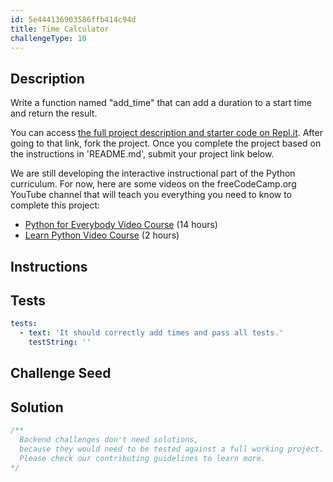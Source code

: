 ```yaml
---
id: 5e444136903586ffb414c94d
title: Time Calculator
challengeType: 10
---
```


## Description
<section id='description'>
Write a function named "add_time" that can add a duration to a start time and return the result.

You can access <a href='https://repl.it/github/freeCodeCamp/boilerplate-time-calculator' target='_blank'>the full project description and starter code on Repl.it</a>. After going to that link, fork the project. Once you complete the project based on the instructions in 'README.md', submit your project link below.

We are still developing the interactive instructional part of the Python curriculum. For now, here are some videos on the freeCodeCamp.org YouTube channel that will teach you everything you need to know to complete this project:
<ul>
  <li>
    <a href='https://www.freecodecamp.org/news/python-for-everybody/'>Python for Everybody Video Course</a> (14 hours)
  </li>
  <li>
    <a href='https://www.freecodecamp.org/news/learn-python-basics-in-depth-video-course/'>Learn Python Video Course</a> (2 hours)
  </li>
</ul>

</section>

## Instructions
<section id='instructions'>

</section>

## Tests
<section id='tests'>

```yml
tests:
  - text: 'It should correctly add times and pass all tests.'
    testString: ''

```

</section>

## Challenge Seed
<section id='challengeSeed'>

</section>

## Solution
<section id='solution'>

```js
/**
  Backend challenges don't need solutions,
  because they would need to be tested against a full working project.
  Please check our contributing guidelines to learn more.
*/
```

</section>
